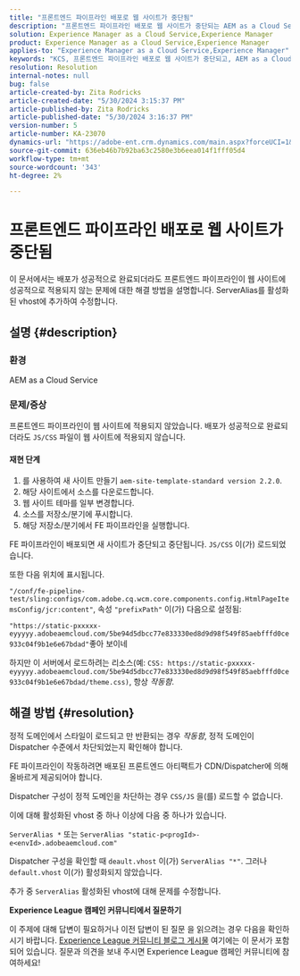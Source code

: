 ```yaml
---
title: "프론트엔드 파이프라인 배포로 웹 사이트가 중단됨"
description: "프론트엔드 파이프라인 배포로 웹 사이트가 중단되는 AEM as a Cloud Service 문제를 해결하는 방법을 알아봅니다. 활성화된 vhost에 ServerAlias를 추가합니다."
solution: Experience Manager as a Cloud Service,Experience Manager
product: Experience Manager as a Cloud Service,Experience Manager
applies-to: "Experience Manager as a Cloud Service,Experience Manager"
keywords: "KCS, 프론트엔드 파이프라인 배포로 웹 사이트가 중단되고, AEM as a Cloud Service, js/css 파일이 적용되지 않음"
resolution: Resolution
internal-notes: null
bug: false
article-created-by: Zita Rodricks
article-created-date: "5/30/2024 3:15:37 PM"
article-published-by: Zita Rodricks
article-published-date: "5/30/2024 3:16:37 PM"
version-number: 5
article-number: KA-23070
dynamics-url: "https://adobe-ent.crm.dynamics.com/main.aspx?forceUCI=1&pagetype=entityrecord&etn=knowledgearticle&id=4a765876-971e-ef11-840a-000d3a372703"
source-git-commit: 636eb46b7b92ba63c2580e3b6eea014f1fff05d4
workflow-type: tm+mt
source-wordcount: '343'
ht-degree: 2%

---
```


# 프론트엔드 파이프라인 배포로 웹 사이트가 중단됨


이 문서에서는 배포가 성공적으로 완료되더라도 프론트엔드 파이프라인이 웹 사이트에 성공적으로 적용되지 않는 문제에 대한 해결 방법을 설명합니다. ServerAlias를 활성화된 vhost에 추가하여 수정합니다.



## 설명 {#description}


### 환경

AEM as a Cloud Service

### 문제/증상

프론트엔드 파이프라인이 웹 사이트에 적용되지 않았습니다. 배포가 성공적으로 완료되더라도 `JS/CSS` 파일이 웹 사이트에 적용되지 않습니다.

#### 재현 단계

1. 를 사용하여 새 사이트 만들기 `aem-site-template-standard version 2.2.0`.
2. 해당 사이트에서 소스를 다운로드합니다.
3. 웹 사이트 테마를 일부 변경합니다.
4. 소스를 저장소/분기에 푸시합니다.
5. 해당 저장소/분기에서 FE 파이프라인을 실행합니다.


FE 파이프라인이 배포되면 새 사이트가 중단되고 중단됩니다. `JS/CSS` 이(가) 로드되었습니다.

또한 다음 위치에 표시됩니다.

`"/conf/fe-pipeline-test/sling:configs/com.adobe.cq.wcm.core.components.config.HtmlPageItemsConfig/jcr:content"`, 속성 `"prefixPath"` 이(가) 다음으로 설정됨:

`"https://static-pxxxxx-eyyyyy.adobeaemcloud.com/5be94d5dbcc77e833330ed8d9d98f549f85aebfffd0ce933c04f9b1e6e67bdad"`좋아 보이네

하지만 이 서버에서 로드하려는 리소스(예: `CSS: https://static-pxxxxx-eyyyyy.adobeaemcloud.com/5be94d5dbcc77e833330ed8d9d98f549f85aebfffd0ce933c04f9b1e6e67bdad/theme.css)`, 항상 *작동함*.


## 해결 방법 {#resolution}


정적 도메인에서 스타일이 로드되고 만 반환되는 경우 *작동함*, 정적 도메인이 Dispatcher 수준에서 차단되었는지 확인해야 합니다.

FE 파이프라인이 작동하려면 배포된 프론트엔드 아티팩트가 CDN/Dispatcher에 의해 올바르게 제공되어야 합니다.

Dispatcher 구성이 정적 도메인을 차단하는 경우 `CSS/JS` 을(를) 로드할 수 없습니다.

이에 대해 활성화된 vhost 중 하나 이상에 다음 중 하나가 있습니다.

`ServerAlias *`
또는
`ServerAlias "static-p<progId>-e<envId>.adobeaemcloud.com"`

Dispatcher 구성을 확인할 때 `deault.vhost` 이(가) `ServerAlias "*"`. 그러나 `default.vhost` 이(가) 활성화되지 않았습니다.

추가 중 `ServerAlias` 활성화된 vhost에 대해 문제를 수정합니다.



<b>Experience League 캠페인 커뮤니티에서 질문하기</b>

이 주제에 대해 답변이 필요하거나 이전 답변이 된 질문 을 읽으려는 경우 다음을 확인하시기 바랍니다. [Experience League 커뮤니티 블로그 게시물](https://experienceleaguecommunities.adobe.com/t5/adobe-experience-manager-blogs/introducing-top-kcs-articles-curated-for-your-aem/ba-p/672734#M1180) 여기에는 이 문서가 포함되어 있습니다. 질문과 의견을 보내 주시면 Experience League 캠페인 커뮤니티에 참여하세요!
